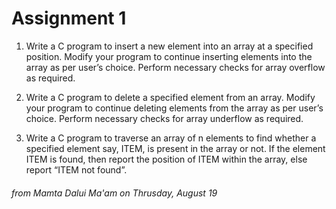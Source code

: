 # Assignment 1

1. Write a C program to insert a new element into an array at a specified position.
Modify your program to continue inserting elements into the array as per user’s choice.
Perform necessary checks for array overflow as required.

2. Write a C program to delete a specified element from an array.
Modify your program to continue deleting elements from the array as per user’s choice. Perform necessary checks for array underflow as required.

3. Write a C program to traverse an array of n elements to find whether a specified element say, ITEM, is present in the array or not. If the element ITEM is found, then report the position of ITEM within the array, else report “ITEM not found”.

###### from Mamta Dalui Ma'am on Thrusday, August 19